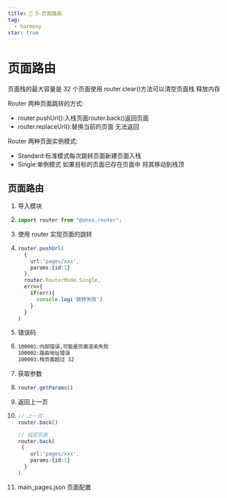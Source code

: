```yaml
---
title: 🦋 5-页面路由
tag:
  - harmony
star: true
---
```


# 页面路由

页面栈的最大容量是 32 个页面使用 router.clear()方法可以清空页面栈 释放内存

Router 两种页面跳转的方式:

- router.pushUrl():入栈页面router.back()返回页面
- router.replaceUrl():替换当前的页面 无法返回

Router 两种页面实例模式:

- Standard:标准模式每次跳转页面新建页面入栈
- Single:单例模式 如果目标的页面已存在页面中 将其移动到栈顶

## 页面路由

1. 导入模块

2. ```ts
   import router from "@ohos.router";
   ```

3. 使用 router 实现页面的跳转

4. ```ts
   router.pushUrl(
     {
       url:'pages/xxx',
       params:{id:1}
     },
     router.RouterMode.Single,
     err=>{
       if(err){
         console.log('跳转失败')
       }
     }
   )
   ```

5. 错误码

6. ```tex
   100001:内部错误,可能是页面渲染失败
   100002:路由地址错误
   100003:栈页面超过 32
   ```

7. 获取参数

8. ```ts
   router.getParams()
   ```

9. 返回上一页

10. ```ts
    // 上一页
    router.back()
    
    // 指定页面
    router.back(
     {
        url:'pages/xxx',
        params:{id:1}
      }
    )
    ```

11. main_pages.json 页面配置